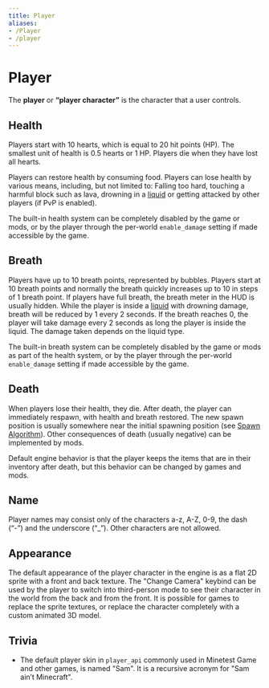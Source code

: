 ```yaml
---
title: Player
aliases:
- /Player
- /player
---
```


# Player

The **player** or **“player character”** is the character that a user controls.

## Health

Players start with 10 hearts, which is equal to 20 hit points (HP). The smallest unit of health is 0.5 hearts or 1 HP. Players die when they have lost all hearts.

Players can restore health by consuming food. Players can lose health by various means, including, but not limited to: Falling too hard, touching a harmful block such as lava, drowning in a [liquid](/for-players/liquid) or getting attacked by other players (if PvP is enabled).

The built-in health system can be completely disabled by the game or mods, or by the player through the per-world `enable_damage` setting if made accessible by the game.

## Breath

Players have up to 10 breath points, represented by bubbles. Players start at 10 breath points and normally the breath quickly increases up to 10 in steps of 1 breath point. If players have full breath, the breath meter in the HUD is usually hidden. While the player is inside a [liquid](/for-players/liquid) with drowning damage, breath will be reduced by 1 every 2 seconds. If the breath reaches 0, the player will take damage every 2 seconds as long the player is inside the liquid. The damage taken depends on the liquid type.

The built-in breath system can be completely disabled by the game or mods as part of the health system, or by the player through the per-world `enable_damage` setting if made accessible by the game.

## Death

When players lose their health, they die. After death, the player can immediately respawn, with health and breath restored. The new spawn position is usually somewhere near the initial spawning position (see [Spawn Algorithm](/for-creators/player-spawn-algorithm/)). Other consequences of death (usually negative) can be implemented by mods.

Default engine behavior is that the player keeps the items that are in their inventory after death, but this behavior can be changed by games and mods.

## Name

Player names may consist only of the characters a-z, A-Z, 0-9, the dash (“-”) and the underscore (“\_”). Other characters are not allowed.

## Appearance

The default appearance of the player character in the engine is as a flat 2D sprite with a front and back texture. The "Change Camera" keybind can be used by the player to switch into third-person mode to see their character in the world from the back and from the front. It is possible for games to replace the sprite textures, or replace the character completely with a custom animated 3D model.

## Trivia

- The default player skin in `player_api` commonly used in Minetest Game and other games, is named "Sam". It is a recursive acronym for "Sam ain’t Minecraft".
